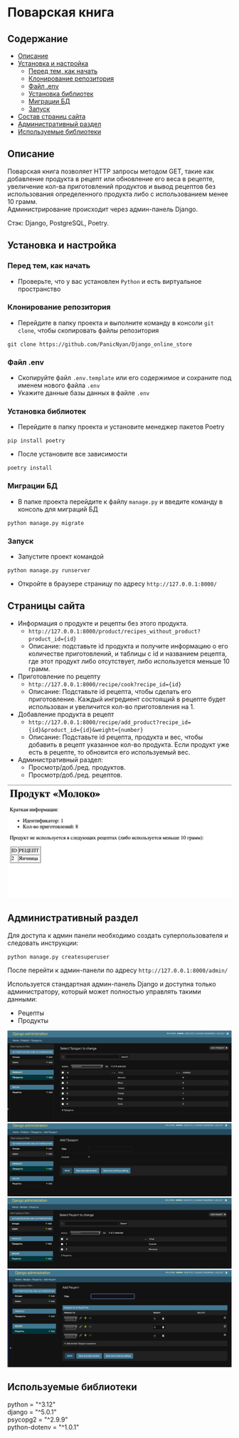 # Поварская книга
## Содержание
* [Описание](#description)
* [Установка и настройка](#install)
  * [Перед тем, как начать](#install-python)
  * [Клонирование репозитория](#install-git)
  * [Файл .env](#install-env)
  * [Установка библиотек](#install-utils)
  * [Миграции БД](#install-migrations)
  * [Запуск](#install-start)
* [Состав страниц сайта](#pages)
* [Административный раздел](#adminpanel)
* [Используемые библиотеки](#utils)

<a name="description"></a>
## Описание
Поварская книга позволяет HTTP запросы методом GET, такие как добавление продукта в рецепт или обновление его веса в рецепте, увеличение кол-ва приготовлений продуктов и вывод рецептов без использования определенного продукта либо с использованием менее 10 грамм.\
Администрирование происходит через админ-панель Django.

Стэк: Django, PostgreSQL, Poetry.

<a name="install"></a>
## Установка и настройка
<a name="install-python"></a>
### Перед тем, как начать
* Проверьте, что у вас установлен `Python` и есть виртуальное пространство

<a name="install-git"></a>
### Клонирование репозитория
* Перейдите в папку проекта и выполните команду в консоли `git clone`, чтобы скопировать файлы репозитория
```
git clone https://github.com/PanicNyan/Django_online_store
```

<a name="install-env"></a>
### Файл .env
* Скопируйте файл `.env.template` или его содержимое и сохраните под именем нового файла `.env`
* Укажите данные базы данных в файле `.env`

<a name="install-utils"></a>
### Установка библиотек
* Перейдите в папку проекта и установите менеджер пакетов Poetry
```
pip install poetry
```
* После установите все зависимости
```
poetry install
```

<a name="install-migrations"></a>
### Миграции БД
* В папке проекта перейдите к файлу `manage.py` и введите команду в консоль для миграций БД 
```
python manage.py migrate
```

<a name="install-start"></a>
### Запуск
* Запустите проект командой
```
python manage.py runserver
```
* Откройте в браузере страницу по адресу `http://127.0.0.1:8000/`

<a name="pages"></a>
## Страницы сайта
* Информация о продукте и рецепты без этого продукта.
  * `http://127.0.0.1:8000/product/recipes_without_product?product_id={id}`
  * Описание: подставьте id продукта и получите информацию о его количестве приготовлений, и таблицы с id и названием рецепта, где этот продукт либо отсутствует, либо используется меньше 10 грамм.
* Приготовление по рецепту
  * `http://127.0.0.1:8000/recipe/cook?recipe_id={id}`
  * Описание: Подставьте id рецепта, чтобы сделать его приготовление. Каждый ингредиент состоящий в рецепте будет использован и увеличится кол-во приготовления на 1.
* Добавление продукта в рецепт
  * `http://127.0.0.1:8000/recipe/add_product?recipe_id={id}&product_id={id}&weight={number}`
  * Описание: Подставьте id рецепта, продукта и вес, чтобы добавить в рецепт указанное кол-во продукта. Если продукт уже есть в рецепте, то обновится его используемый вес.
* Административный раздел:
  * Просмотр/доб./ред. продуктов.
  * Просмотр/доб./ред. рецептов.

![Изображение](templates/info_product.png "Пример")

<a name="adminpanel"></a>
## Административный раздел
Для доступа к админ панели необходимо создать суперпользователя и следовать инструкции:
```
python manage.py createsuperuser
```
После перейти к админ-панели по адресу `http://127.0.0.1:8000/admin/`

Используется стандартная админ-панель Django и доступна только администратору, который может полностью управлять такими данными:
* Рецепты
* Продукты

![Изображение](templates/admin_product.png "Админ-панель продукта")
![Изображение](templates/admin_product_add.png "Админ-панель продукта, добавление")
![Изображение](templates/admin_recipe.png "Админ-панель рецепта")
![Изображение](templates/admin_recipe_add.png "Админ-панель рецепта добавление")

<a name="utils"></a>
## Используемые библиотеки
python = "^3.12"\
django = "^5.0.1"\
psycopg2 = "^2.9.9"\
python-dotenv = "^1.0.1"